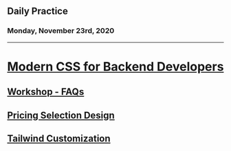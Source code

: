 ## Daily Practice
### Monday, November 23rd, 2020
---


# [Modern CSS for Backend Developers](https://laracasts.com/series/modern-css-for-backend-developers)


## [Workshop - FAQs](https://laracasts.com/series/modern-css-for-backend-developers/episodes/6)



## [Pricing Selection Design](https://laracasts.com/series/modern-css-for-backend-developers/episodes/7)



## [Tailwind Customization](https://laracasts.com/series/modern-css-for-backend-developers/episodes/8)
